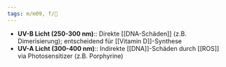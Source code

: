 ```yaml
---
tags: m/m09, f/🧴
---
```

- **UV-B Licht (250-300 nm)**:: Direkte [[DNA-Schäden]] (z.B. Dimerisierung); entscheidend für [[Vitamin D]]-Synthese
- **UV-A Licht (300-400 nm)**:: Indirekte [[DNA]]-Schäden durch [[ROS]] via Photosensitizer (z.B. Porphyrine) 